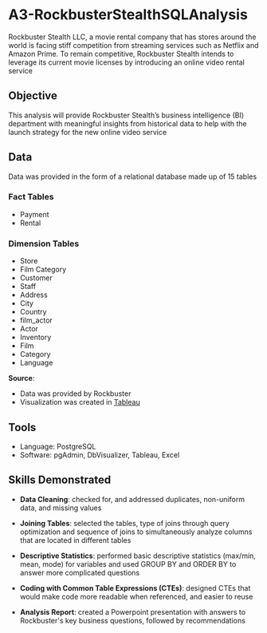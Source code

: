 # A3-RockbusterStealthSQLAnalysis
Rockbuster Stealth LLC, a movie rental company that has stores around the world is facing stiff competition from streaming services such as Netflix and Amazon Prime. To remain competitive, Rockbuster Stealth intends to leverage its current movie licenses by introducing an online video rental service 
## Objective
This analysis will provide Rockbuster Stealth’s business intelligence (BI) department with meaningful insights from historical data to help with the launch strategy for the new online video service 
## Data
Data was provided in the form of a relational database made up of 15 tables 
### Fact Tables
- Payment
- Rental
### Dimension Tables
- Store
- Film Category
- Customer
- Staff
- Address
- City
- Country
- film_actor
- Actor
- Inventory
- Film
- Category
- Language

**Source**: 
- Data was provided by Rockbuster
- Visualization was created in [Tableau](https://public.tableau.com/app/profile/janet.odusanya/viz/RockbusterBusinessstrategy2020/Rockbusterstory?publish=yes)

## Tools
- Language: PostgreSQL 
- Software: pgAdmin, DbVisualizer, Tableau, Excel

## Skills Demonstrated
- **Data Cleaning**: checked for, and addressed duplicates, non-uniform data, and missing values

- **Joining Tables**: selected the tables, type of joins through query optimization and sequence of joins to simultaneously analyze columns that are located in different tables

- **Descriptive Statistics**: performed basic descriptive statistics (max/min, mean, mode) for variables and used GROUP BY and ORDER BY to answer more complicated questions

- **Coding with Common Table Expressions (CTEs)**: designed CTEs that would make code more readable when referenced, and easier to reuse

- **Analysis Report**: created a Powerpoint presentation with answers to Rockbuster's key business questions, followed by recommendations
